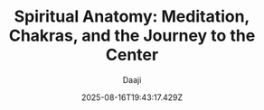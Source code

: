 ---
title: "Spiritual Anatomy: Meditation, Chakras, and the Journey to the Center"
date: "2025-08-16T19:43:17.429Z"
author: "Daaji"
read_year: "NO"
recommendation: '3'
url: /bookshelf/spiritual-anatomy-meditation-chakras-and-the-journey-to-the-center
---